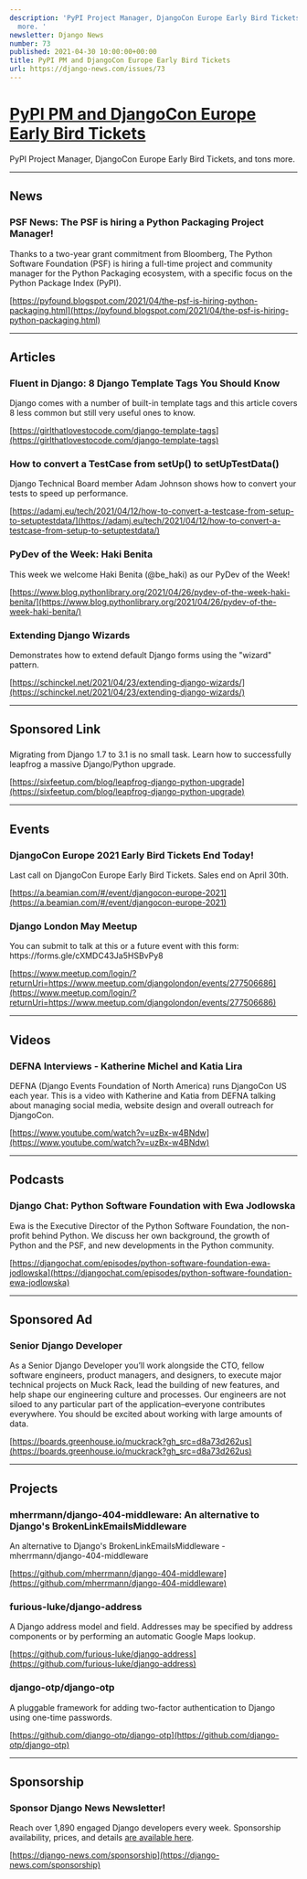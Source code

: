 ```yaml
---
description: 'PyPI Project Manager, DjangoCon Europe Early Bird Tickets, and tons
  more. '
newsletter: Django News
number: 73
published: 2021-04-30 10:00:00+00:00
title: PyPI PM and DjangoCon Europe Early Bird Tickets
url: https://django-news.com/issues/73
---
```


# [PyPI PM and DjangoCon Europe Early Bird Tickets](https://django-news.com/issues/73)

PyPI Project Manager, DjangoCon Europe Early Bird Tickets, and tons more. 

----

## News

### PSF News: The PSF is hiring a Python Packaging Project Manager!

<p>Thanks to a two-year grant commitment from Bloomberg, The Python Software Foundation (PSF) is hiring a full-time project and community manager for the Python Packaging ecosystem, with a specific focus on the Python Package Index (PyPI).</p>

[https://pyfound.blogspot.com/2021/04/the-psf-is-hiring-python-packaging.html](https://pyfound.blogspot.com/2021/04/the-psf-is-hiring-python-packaging.html)

----

## Articles

### Fluent in Django: 8 Django Template Tags You Should Know

<p>Django comes with a number of built-in template tags and this article covers 8 less common but still very useful ones to know.</p>

[https://girlthatlovestocode.com/django-template-tags](https://girlthatlovestocode.com/django-template-tags)

### How to convert a TestCase from setUp() to setUpTestData()

<p>Django Technical Board member Adam Johnson shows how to convert your tests to speed up performance.</p>

[https://adamj.eu/tech/2021/04/12/how-to-convert-a-testcase-from-setup-to-setuptestdata/](https://adamj.eu/tech/2021/04/12/how-to-convert-a-testcase-from-setup-to-setuptestdata/)

### PyDev of the Week: Haki Benita

<p>This week we welcome Haki Benita (@be_haki) as our PyDev of the Week!</p>

[https://www.blog.pythonlibrary.org/2021/04/26/pydev-of-the-week-haki-benita/](https://www.blog.pythonlibrary.org/2021/04/26/pydev-of-the-week-haki-benita/)

### Extending Django Wizards

<p>Demonstrates how to extend default Django forms using the "wizard" pattern.</p>

[https://schinckel.net/2021/04/23/extending-django-wizards/](https://schinckel.net/2021/04/23/extending-django-wizards/)

----

## Sponsored Link

### 

<p>Migrating from Django 1.7 to 3.1 is no small task. Learn how to successfully leapfrog a massive Django/Python upgrade.</p>

[https://sixfeetup.com/blog/leapfrog-django-python-upgrade](https://sixfeetup.com/blog/leapfrog-django-python-upgrade)

----

## Events

### DjangoCon Europe 2021 Early Bird Tickets End Today!

<p>Last call on DjangoCon Europe Early Bird Tickets. Sales end on April 30th.</p>

[https://a.beamian.com/#/event/djangocon-europe-2021](https://a.beamian.com/#/event/djangocon-europe-2021)

### Django London May Meetup

<p>You can submit to talk at this or a future event with this form: https://forms.gle/cXMDC43Ja5HSBvPy8</p>

[https://www.meetup.com/login/?returnUri=https://www.meetup.com/djangolondon/events/277506686](https://www.meetup.com/login/?returnUri=https://www.meetup.com/djangolondon/events/277506686)

----

## Videos

### DEFNA Interviews - Katherine Michel and Katia Lira

<p>DEFNA (Django Events Foundation of North America) runs DjangoCon US each year. This is a video with Katherine and Katia from DEFNA talking about managing social media, website design and overall outreach for DjangoCon.</p>

[https://www.youtube.com/watch?v=uzBx-w4BNdw](https://www.youtube.com/watch?v=uzBx-w4BNdw)

----

## Podcasts

### Django Chat: Python Software Foundation with Ewa Jodlowska

<p>Ewa is the Executive Director of the Python Software Foundation, the non-profit behind Python. We discuss her own background, the growth of Python and the PSF, and new developments in the Python community.</p>

[https://djangochat.com/episodes/python-software-foundation-ewa-jodlowska](https://djangochat.com/episodes/python-software-foundation-ewa-jodlowska)

----

## Sponsored Ad

### Senior Django Developer

<p>As a Senior Django Developer you’ll work alongside the CTO, fellow software engineers, product managers, and designers, to execute major technical projects on Muck Rack, lead the building of new features, and help shape our engineering culture and processes. Our engineers are not siloed to any particular part of the application–everyone contributes everywhere. You should be excited about working with large amounts of data.</p>

[https://boards.greenhouse.io/muckrack?gh_src=d8a73d262us](https://boards.greenhouse.io/muckrack?gh_src=d8a73d262us)

----

## Projects

### mherrmann/django-404-middleware: An alternative to Django's BrokenLinkEmailsMiddleware

<p>An alternative to Django's BrokenLinkEmailsMiddleware - mherrmann/django-404-middleware</p>

[https://github.com/mherrmann/django-404-middleware](https://github.com/mherrmann/django-404-middleware)

### furious-luke/django-address

<p>A Django address model and field. Addresses may be specified by address components or by performing an automatic Google Maps lookup.</p>

[https://github.com/furious-luke/django-address](https://github.com/furious-luke/django-address)

### django-otp/django-otp

<p>A pluggable framework for adding two-factor authentication to Django using one-time passwords.</p>

[https://github.com/django-otp/django-otp](https://github.com/django-otp/django-otp)

----

## Sponsorship

### Sponsor Django News Newsletter!

<p>Reach over 1,890 engaged Django developers every week. Sponsorship availability, prices, and details <a href="https://cur.at/ZxafU9O">are available here</a>.</p>

[https://django-news.com/sponsorship](https://django-news.com/sponsorship)